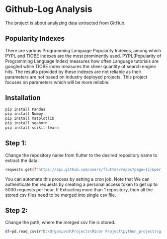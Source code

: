 # Github-Log Analysis
The project is about analyzing data extracted from GitHub.
## Popularity Indexes
There are various Programming Language Popularity Indexes, among which PYPL and TIOBE indexes are the most prominently used. PYPL(Popularity of Programming Language Index) measures how often Language tutorials are googled while TIOBE index measures the sheer quantity of search engine hits. The results provided by these indexes are not reliable as their parameters are not based on industry deployed projects. This project focuses on parameters which will be more reliable. 

## Installation
```bash
pip install Pandas
pip install Numpy
pip install matplotlib
pip install seaborn
pip install scikit-learn
```
## Step 1:
Change the repository name from flutter to the desired repository name to extract the data.
```bash
requests.get(f'https://api.github.com/users/flutter/repos?page={i}&per_page=100',params=params, auth=('pratz0499', api_access_token))
```
You can automate this process by setting a cron job. Note that We can authenticate the requests by creating a personal access token to get up to 5000 requests per hour. 
If Extracting more than 1 repository, then all the stored csv files need to be merged into single csv file.

## Step 2:
Change the path, where the merged csv file is stored.
```bash
df=pd.read_csv(r"D:\Organised\Projects\Minor Project\python_projects\github data\githubData\merge.csv",encoding = "ISO-8859-1",dtype={'Language': str},low_memory=False)
```

